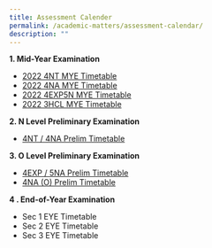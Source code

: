 ```yaml
---
title: Assessment Calender
permalink: /academic-matters/assessment-calendar/
description: ""
---
```

**1. Mid-Year Examination**


* [2022 4NT MYE Timetable](/files/2022%204NT%20MYE%20Timetable_30%20Mar.pdf)  
*   [2022 4NA MYE Timetable](/files/2022%204NA%20MYE%20Timetable_30%20Mar.pdf)
*   [2022 4EXP5N MYE Timetable](/files/2022%204EXP5N%20MYE%20Timetable_30%20Mar.pdf)
*   [2022 3HCL MYE Timetable](/files/2022%203HCL%20MYE%20Timetable_30%20Mar.pdf)

**2. N Level Preliminary Examination**  

*  [4NT / 4NA Prelim Timetable ](/files/2022%20N-Level%20Prelim_Timetable_Updated15Jul.pdf)

**3. O Level Preliminary Examination**  

* [4EXP / 5NA Prelim Timetable](/files/2022%20O%20Prelim_Timetable_4E5N_Final.pdf)
*   [4NA (O) Prelim Timetable](/files/2022%20O%20Prelim_Timetable_4NO_Final.pdf)


**4 . End-of-Year Examination**

*   Sec 1 EYE Timetable
*   Sec 2 EYE Timetable
*   Sec 3 EYE Timetable